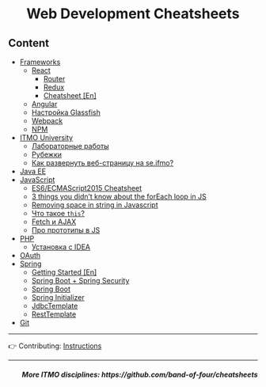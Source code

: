 <h1 align=center>Web Development Cheatsheets</h1>
 
## Content

* [Frameworks](frameworks)
    * [React](frameworks/react)
      * [Router](frameworks/react/react-router.md)
      * [Redux](frameworks/react/redux.md)
      * [Cheatsheet [En]](frameworks/react/react-cheatsheet-[en].md)
    * [Angular](frameworks/Angular.md)
    * [Настройка Glassfish](frameworks/glassfish.md)
    * [Webpack](frameworks/Webpack.md)
    * [NPM](frameworks/npm.md)
* [ITMO University](itmo-university)
  * [Лабораторные работы](itmo-university/labs)
  * [Рубежки](itmo-university/module%20tests)
  * [Как развернуть веб-страницу на se.ifmo?](itmo-university/deploy.md)
* [Java EE](java-ee)
* [JavaScript](javascript)
  * [ES6/ECMAScript2015 Cheatsheet](javascript/es6)
  * [3 things you didn’t know about the forEach loop in JS](javascript/3%20things%20you%20didn’t%20know%20about%20the%20forEach%20loop%20in%20JS.md)
  * [Removing space in string in Javascript](javascript/Removing%20space%20in%20string%20in%20Javascript.md)
  * [Что такое `this`?](javascript/this.md)
  * [Fetch и AJAX](javascript/fetch-vs-ajax.md)
  * [Про прототипы в JS](javascript/prototype.md)
* [PHP](php)
  * [Установка с IDEA](php/installation.md)
* [OAuth](OAuth)
* [Spring](spring)
  * [Getting Started [En]](spring/GettingStarted-[En].md)
  * [Spring Boot + Spring Security](spring/SpringBootWithSecurity.md)
  * [Spring Boot](spring/SpringBoot.md)
  * [Spring Initializer](spring/SpringInitializer.md)
  * [JdbcTemplate](spring/JdbcTemplate.md)
  * [RestTemplate](spring/RestTemplate.md)
* [Git](VCS)

<hr>

👉 Contributing: [Instructions](https://github.com/AppLoidx/Web-Development-Cheats/blob/master/CONTRIBUTING.md)

<hr>

<h5 align=right>More ITMO disciplines: https://github.com/band-of-four/cheatsheets</h5>
